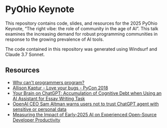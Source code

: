 # PyOhio Keynote
This repository contains code, slides, and resources for the 2025 PyOhio Keynote, “The right vibe: the role of community in the age of AI”. This talk examines the increasing demand for robust programming communities in response to the growing prevalence of AI tools.  

The code contained in this repository was generated using Windsurf and Claude 3.7 Sonnet.

## Resources
- [Why can't programmers program?](https://blog.codinghorror.com/why-cant-programmers-program/)
- [Allison Kaptur - Love your bugs - PyCon 2018](https://www.youtube.com/watch?v=HuuYwUxM-ZY)
- [Your Brain on ChatGPT: Accumulation of Cognitive Debt when Using an AI Assistant for Essay Writing Task](https://www.media.mit.edu/publications/your-brain-on-chatgpt/)
- [OpenAI CEO Sam Altman warns users not to trust ChatGPT agent with sensitive or personal data](https://the-decoder.com/openai-ceo-sam-altman-warns-users-not-to-trust-chatgpt-agent-with-sensitive-or-personal-data/)
- [Measuring the Impact of Early-2025 AI on Experienced Open-Source Developer Productivity](https://metr.org/blog/2025-07-10-early-2025-ai-experienced-os-dev-study/)